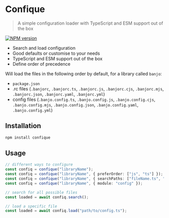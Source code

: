 # Confique

> A simple configuration loader with TypeScript and ESM support out of the box

[![NPM version](https://img.shields.io/npm/v/@banjoanton/confique?color=%23c53635&label=%20)](https://www.npmjs.com/package/@banjoanton/confique)

-   Search and load configuration
-   Good defaults or customise to your needs
-   TypeScript and ESM support out of the box
-   Define order of precedence

Will load the files in the following order by default, for a library called `banjo`:

-   `package.json`
-   .rc files (`.banjorc`, `.banjorc.ts`, `.banjorc.js`, `.banjorc.cjs`, `.banjorc.mjs`, `.banjorc.json`, `.banjorc.yaml`, `.banjorc.yml`)
-   config files (`.banjo.config.ts`, `.banjo.config.js`, `.banjo.config.cjs`, `.banjo.config.mjs`, `.banjo.config.json`, `.banjo.config.yaml`, `.banjo.config.yml`)

## Installation

```bash
npm install confique
```

## Usage

```ts
// different ways to configure
const confiq = confique("libraryName");
const confiq = confique("libraryName", { preferOrder: ["js", "ts"] });
const confiq = confique("libraryName", { searchPaths: ["fileName.ts", "fileName.js"] });
const confiq = confique("libraryName", { module: "config" });

// search for all possible files
const loaded = await confiq.search();

// load a specific file
const loaded = await confiq.load("path/to/config.ts");
```
